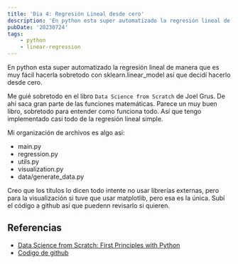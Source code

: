 ```yaml
---
title: 'Dia 4: Regresión Lineal desde cero'
description: 'En python esta super automatizado la regresión lineal de manera que es muy fácil hacerla sobretodo con sklearn.linear_model así que decidí hacerlo desde cero'
pubDate: '20230724'
tags:
    - python
    - linear-regression
---
```


En python esta super automatizado la regresión lineal de manera que es muy fácil hacerla sobretodo con sklearn.linear_model así que decidí hacerlo desde cero.

Me guié sobretodo en el libro `Data Science from Scratch` de Joel Grus. De ahí saca gran parte de las funciones matemáticas. Parece un muy buen libro, sobretodo para entender como funciona todo. Así que tengo implementado casi todo de la regresión lineal simple.

Mi organización de archivos es algo así:
- main.py
- regression.py
- utils.py
- visualization.py
- data/generate_data.py

Creo que los títulos lo dicen todo intente no usar librerías externas, pero para la visualización si tuve que usar matplotlib, pero esa es la única. Subí el código a github así que puedenn revisarlo si quieren.

## Referencias
- [Data Science from Scratch: First Principles with Python](https://www.amazon.com/-/es/Joel-Grus/dp/1492041130)
- [Codigo de github](https://github.com/claridelune/simple-linear-regression-from-scratch)